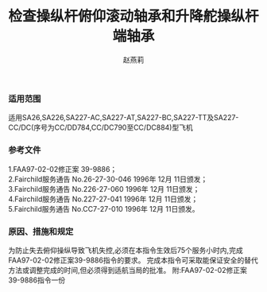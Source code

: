 ﻿---
amendno: 39-1850  
cadno: CAD1997-MTRO-01  
title: 检查操纵杆俯仰滚动轴承和升降舵操纵杆端轴承  
publishdate: 1997-02-21  
effdate: 1997-02-28  
acmodels: ["MTRO"]  
tags: []  
engs: []  
pns: []  
mfrs: ["仙童"]  
admins: 中南管理局  
author: 赵燕莉  
---
  
### 适用范围  
适用SA26,SA226,SA227-AC,SA227-AT,SA227-BC,SA227-TT及SA227-CC/DC(序号为CC/DD784,CC/DC790至CC/DC884)型飞机  
  
<!--more-->  
### 参考文件  
  1.FAA97-02-02修正案 39-9886；  
 2.Fairchild服务通告 No.26-27-30-046 1996年 12月 11日颁发；  
 3.Fairchild服务通告 No.226-27-060 1996年 12月 11日颁发；  
 4.Fairchild服务通告 No.227-27-041 1996年 12月 11日颁发；  
 5.Fairchild服务通告 No.CC7-27-010 1996年 12月 11日颁发。  
  
### 原因、措施和规定  

  为防止失去俯仰操纵导致飞机失控,必须在本指令生效后75个服务小时内,完成FAA97-02-02修正案39-9886指令的要求。     完成本指令可采取能保证安全的替代方法或调整完成的时间,但必须得到适航当局的批准。 附:FAA97-02-02修正案39-9886指令一份  
